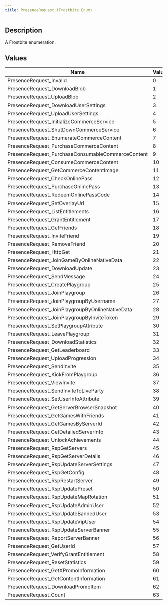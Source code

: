 ```yaml
---
title: PresenceRequest (Frostbite Enum)
---
```

## Description

A Frostbite enumeration.

## Values

| Name                                               | Value | Description |
| -------------------------------------------------- | ----- | ----------- |
| PresenceRequest\_Invalid                           | 0     |             |
| PresenceRequest\_DownloadBlob                      | 1     |             |
| PresenceRequest\_UploadBlob                        | 2     |             |
| PresenceRequest\_DownloadUserSettings              | 3     |             |
| PresenceRequest\_UploadUserSettings                | 4     |             |
| PresenceRequest\_InitializeCommerceService         | 5     |             |
| PresenceRequest\_ShutDownCommerceService           | 6     |             |
| PresenceRequest\_EnumerateCommerceContent          | 7     |             |
| PresenceRequest\_PurchaseCommerceContent           | 8     |             |
| PresenceRequest\_PurchaseConsumableCommerceContent | 9     |             |
| PresenceRequest\_ConsumeCommerceContent            | 10    |             |
| PresenceRequest\_GetCommerceContentImage           | 11    |             |
| PresenceRequest\_CheckOnlinePass                   | 12    |             |
| PresenceRequest\_PurchaseOnlinePass                | 13    |             |
| PresenceRequest\_RedeemOnlinePassCode              | 14    |             |
| PresenceRequest\_SetOverlayUrl                     | 15    |             |
| PresenceRequest\_ListEntitlements                  | 16    |             |
| PresenceRequest\_GrantEntitlement                  | 17    |             |
| PresenceRequest\_GetFriends                        | 18    |             |
| PresenceRequest\_InviteFriend                      | 19    |             |
| PresenceRequest\_RemoveFriend                      | 20    |             |
| PresenceRequest\_HttpGet                           | 21    |             |
| PresenceRequest\_JoinGameByOnlineNativeData        | 22    |             |
| PresenceRequest\_DownloadUpdate                    | 23    |             |
| PresenceRequest\_SendMessage                       | 24    |             |
| PresenceRequest\_CreatePlaygroup                   | 25    |             |
| PresenceRequest\_JoinPlaygroup                     | 26    |             |
| PresenceRequest\_JoinPlaygroupByUsername           | 27    |             |
| PresenceRequest\_JoinPlaygroupByOnlineNativeData   | 28    |             |
| PresenceRequest\_JoinPlaygroupByInviteToken        | 29    |             |
| PresenceRequest\_SetPlaygroupAttribute             | 30    |             |
| PresenceRequest\_LeavePlaygroup                    | 31    |             |
| PresenceRequest\_DownloadStatistics                | 32    |             |
| PresenceRequest\_GetLeaderboard                    | 33    |             |
| PresenceRequest\_UploadProgression                 | 34    |             |
| PresenceRequest\_SendInvite                        | 35    |             |
| PresenceRequest\_KickFromPlaygroup                 | 36    |             |
| PresenceRequest\_ViewInvite                        | 37    |             |
| PresenceRequest\_SendInviteToLiveParty             | 38    |             |
| PresenceRequest\_SetUserInfoAttribute              | 39    |             |
| PresenceRequest\_GetServerBrowserSnapshot          | 40    |             |
| PresenceRequest\_GetGamesWithFriends               | 41    |             |
| PresenceRequest\_GetGamesByServerId                | 42    |             |
| PresenceRequest\_GetDetailedServerInfo             | 43    |             |
| PresenceRequest\_UnlockAchievements                | 44    |             |
| PresenceRequest\_RspGetServers                     | 45    |             |
| PresenceRequest\_RspGetServerDetails               | 46    |             |
| PresenceRequest\_RspUpdateServerSettings           | 47    |             |
| PresenceRequest\_RspGetConfig                      | 48    |             |
| PresenceRequest\_RspRestartServer                  | 49    |             |
| PresenceRequest\_RspUpdatePreset                   | 50    |             |
| PresenceRequest\_RspUpdateMapRotation              | 51    |             |
| PresenceRequest\_RspUpdateAdminUser                | 52    |             |
| PresenceRequest\_RspUpdateBannedUser               | 53    |             |
| PresenceRequest\_RspUpdateVipUser                  | 54    |             |
| PresenceRequest\_RspUpdateServerBanner             | 55    |             |
| PresenceRequest\_ReportServerBanner                | 56    |             |
| PresenceRequest\_GetUserId                         | 57    |             |
| PresenceRequest\_VerifyGrantEntitlement            | 58    |             |
| PresenceRequest\_ResetStatistics                   | 59    |             |
| PresenceRequest\_GetXPromoInformation              | 60    |             |
| PresenceRequest\_GetContentInformation             | 61    |             |
| PresenceRequest\_DownloadPromoItem                 | 62    |             |
| PresenceRequest\_Count                             | 63    |             |
